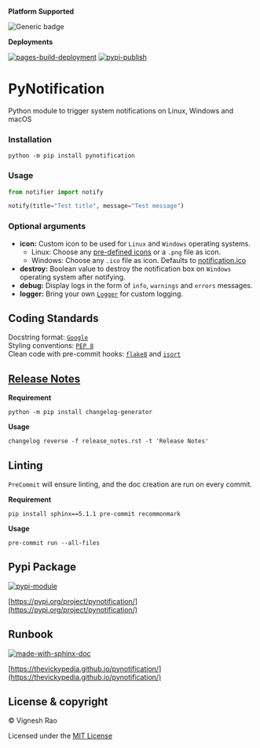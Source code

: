 **Platform Supported**

![Generic badge](https://img.shields.io/badge/Platform-Linux|MacOS|Windows-1f425f.svg)

**Deployments**

[![pages-build-deployment](https://github.com/thevickypedia/pynotification/actions/workflows/pages/pages-build-deployment/badge.svg)](https://github.com/thevickypedia/pynotification/actions/workflows/pages/pages-build-deployment)
[![pypi-publish](https://github.com/thevickypedia/pynotification/actions/workflows/python-publish.yml/badge.svg)](https://github.com/thevickypedia/pynotification/actions/workflows/python-publish.yml)

# PyNotification
Python module to trigger system notifications on Linux, Windows and macOS

### Installation
```shell
python -m pip install pynotification
```

### Usage
```python
from notifier import notify

notify(title="Test title", message="Test message")
```

### Optional arguments
- **icon:** Custom icon to be used for `Linux` and `Windows` operating systems.
  - Linux: Choose any [pre-defined icons](https://wiki.ubuntu.com/Artwork/BreatheIconSet/Icons) or a `.png` file as icon.
  - Windows: Choose any `.ico` file as icon. Defaults to [notification.ico](https://github.com/thevickypedia/pynotification/tree/main/pynotification/notification.ico)
- **destroy:** Boolean value to destroy the notification box on `Windows` operating system after notifying.
- **debug:** Display logs in the form of `info`, `warnings` and `errors` messages.
- **logger:** Bring your own [`Logger`](https://docs.python.org/3/library/logging.html#logging.Logger) for custom logging.

## Coding Standards
Docstring format: [`Google`](https://google.github.io/styleguide/pyguide.html#38-comments-and-docstrings) <br>
Styling conventions: [`PEP 8`](https://www.python.org/dev/peps/pep-0008/) <br>
Clean code with pre-commit hooks: [`flake8`](https://flake8.pycqa.org/en/latest/) and 
[`isort`](https://pycqa.github.io/isort/)

## [Release Notes](https://github.com/thevickypedia/pynotification/blob/main/release_notes.rst)
**Requirement**
```shell
python -m pip install changelog-generator
```

**Usage**
```shell
changelog reverse -f release_notes.rst -t 'Release Notes'
```

## Linting
`PreCommit` will ensure linting, and the doc creation are run on every commit.

**Requirement**
```shell
pip install sphinx==5.1.1 pre-commit recommonmark
```

**Usage**
```shell
pre-commit run --all-files
```

## Pypi Package
[![pypi-module](https://img.shields.io/badge/Software%20Repository-pypi-1f425f.svg)](https://packaging.python.org/tutorials/packaging-projects/)

[https://pypi.org/project/pynotification/](https://pypi.org/project/pynotification/)

## Runbook
[![made-with-sphinx-doc](https://img.shields.io/badge/Code%20Docs-Sphinx-1f425f.svg)](https://www.sphinx-doc.org/en/master/man/sphinx-autogen.html)

[https://thevickypedia.github.io/pynotification/](https://thevickypedia.github.io/pynotification/)

## License & copyright

&copy; Vignesh Rao

Licensed under the [MIT License](https://github.com/thevickypedia/pynotification/blob/main/LICENSE)
